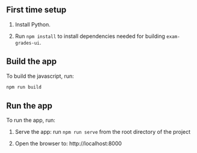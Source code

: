 ## First time setup

1. Install Python.

2. Run `npm install` to install dependencies needed for building `exam-grades-ui`.


## Build the app

To build the javascript, run:
```bash
npm run build
```


## Run the app

To run the app, run:

1. Serve the app: run `npm run serve` from the root directory of the project

2. Open the browser to: http://localhost:8000
